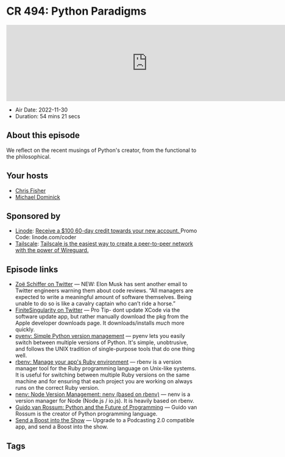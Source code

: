 # CR 494: Python Paradigms

<iframe src="https://player.fireside.fm/v2/MLf2ZzhC+gs0MGEIn?theme=dark" width="740" height="200" frameborder="0" scrolling="no"></iframe>

* Air Date: 2022-11-30
* Duration: 54 mins 21 secs

## About this episode

We reflect on the recent musings of Python's creator, from the functional to the philosophical.

## Your hosts
* [Chris Fisher](https://coder.show/hosts/chrislas)
* [Michael Dominick](https://coder.show/hosts/michael)

## Sponsored by

  * [Linode](https://linode.com/coder): [Receive a $100 60-day credit towards your new account. ](https://linode.com/coder) Promo Code: linode.com/coder
  * [Tailscale](https://tailscale.com/coder): [Tailscale is the easiest way to create a peer-to-peer network with the power of Wireguard. ](https://tailscale.com/coder)



## Episode links

  * [Zoë Schiffer on Twitter](https://twitter.com/ZoeSchiffer/status/1597213388681011200 "Zoë Schiffer on Twitter") — NEW: Elon Musk has sent another email to Twitter engineers warning them about code reviews. “All managers are expected to write a meaningful amount of software themselves. Being unable to do so is like a cavalry captain who can’t ride a horse.”
  * [FiniteSingularity on Twitter](https://twitter.com/finitesingulrty/status/1596900597298786304?s=46&t=1NbrB6pe5PuC77EG2C2pvQ "FiniteSingularity on Twitter") — Pro Tip- dont update XCode via the software update app, but rather manually download the pkg from the Apple developer downloads page. It downloads/installs *much* more quickly.
  * [pyenv: Simple Python version management](https://github.com/pyenv/pyenv "pyenv: Simple Python version management") — pyenv lets you easily switch between multiple versions of Python. It's simple, unobtrusive, and follows the UNIX tradition of single-purpose tools that do one thing well.
  * [rbenv: Manage your app's Ruby environment](https://github.com/rbenv/rbenv "rbenv: Manage your app's Ruby environment") — rbenv is a version manager tool for the Ruby programming language on Unix-like systems. It is useful for switching between multiple Ruby versions on the same machine and for ensuring that each project you are working on always runs on the correct Ruby version.
  * [nenv: Node Version Management: nenv (based on rbenv)](https://github.com/ryuone/nenv "nenv: Node Version Management: nenv \(based on rbenv\)") — nenv is a version manager for Node (Node.js / io.js). It is heavily based on rbenv.
  * [Guido van Rossum: Python and the Future of Programming](https://www.youtube.com/watch?v=-DVyjdw4t9I "Guido van Rossum: Python and the Future of Programming") — Guido van Rossum is the creator of Python programming language.
  * [Send a Boost into the Show](https://podcastindex.org/apps?appTypes=app&elements=Value "Send a Boost into the Show") — Upgrade to a Podcasting 2.0 compatible app, and send a Boost into the show.



## Tags

